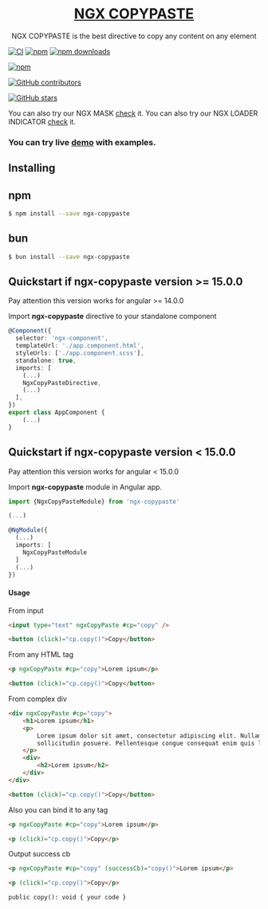 <a href="http://jsdaddy.io/img/logo.png">
  <h1 align="center">NGX COPYPASTE</h1>
</a>

<p align="center">
  NGX COPYPASTE is the best directive to copy any content on any element
</p>

[![CI](https://github.com/JsDaddy/ngx-copypaste/actions/workflows/quality-check.yml/badge.svg?branch=develop)](https://github.com/JsDaddy/ngx-copypaste/actions/workflows/main.yml)
[![npm](https://img.shields.io/npm/v/ngx-copypaste.svg)](https://www.npmjs.com/package/ngx-copypaste)
[![npm downloads](https://img.shields.io/npm/dt/ngx-copypaste.svg)](https://npmjs.org/ngx-copypaste)

[![npm](https://img.shields.io/npm/dm/ngx-copypaste.svg)](https://www.npmjs.com/package/ngx-copypaste)

[![GitHub contributors](https://img.shields.io/github/contributors/JSDaddy/ngx-copypaste.svg?style=flat)](https://github.com/JSDaddy/ngx-copypaste)

[![GitHub stars](https://img.shields.io/github/stars/JSDaddy/ngx-copypaste.svg?label=GitHub%20Stars&style=flat)](https://github.com/JSDaddy/ngx-copypaste)

You can also try our NGX MASK [check](https://www.npmjs.com/package/ngx-mask) it.
You can also try our NGX LOADER INDICATOR [check](https://www.npmjs.com/package/ngx-loader-indicator) it.

### You can try live [demo](https://jsdaddy.github.io/ngx-copypaste/) with examples.

## Installing

## npm
```bash
$ npm install --save ngx-copypaste
```

## bun
```bash
$ bun install --save ngx-copypaste
```


## Quickstart if ngx-copypaste version >= 15.0.0

Pay attention this version works for angular >= 14.0.0

Import **ngx-copypaste** directive to your standalone component

```typescript
@Component({
  selector: 'ngx-component',
  templateUrl: './app.component.html',
  styleUrls: ['./app.component.scss'],
  standalone: true,
  imports: [
    (...)
    NgxCopyPasteDirective,
    (...)
  ],
})
export class AppComponent {
    (...)
}
```

## Quickstart if ngx-copypaste version < 15.0.0

Pay attention this version works for angular < 15.0.0

Import **ngx-copypaste** module in Angular app.

```typescript
import {NgxCopyPasteModule} from 'ngx-copypaste'

(...)

@NgModule({
  (...)
  imports: [
    NgxCopyPasteModule
  ]
  (...)
})
```

#### Usage

From input

```html
<input type="text" ngxCopyPaste #cp="copy" />

<button (click)="cp.copy()">Copy</button>
```

From any HTML tag

```html
<p ngxCopyPaste #cp="copy">Lorem ipsum</p>

<button (click)="cp.copy()">Copy</button>
```

From complex div

```html
<div ngxCopyPaste #cp="copy">
    <h1>Lorem ipsum</h1>
    <p>
        Lorem ipsum dolor sit amet, consectetur adipiscing elit. Nullam rutrum augue at ante
        sollicitudin posuere. Pellentesque congue consequat enim quis luctus.
    </p>
    <div>
        <h2>Lorem ipsum</h2>
    </div>
</div>

<button (click)="cp.copy()">Copy</button>
```

Also you can bind it to any tag

```html
<p ngxCopyPaste #cp="copy">Lorem ipsum</p>

<p (click)="cp.copy()">Copy</p>
```

Output success cb

```html
<p ngxCopyPaste #cp="copy" (successCb)="copy()">Lorem ipsum</p>

<p (click)="cp.copy()">Copy</p>

public copy(): void { your code }
```
